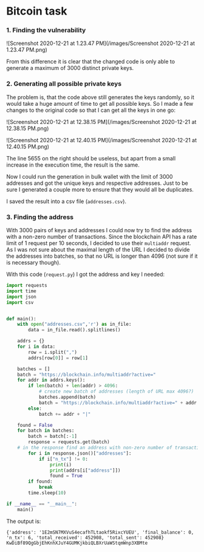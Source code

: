 # Bitcoin task

### 1. Finding the vulnerability

![Screenshot 2020-12-21 at 1.23.47 PM](/images/Screenshot 2020-12-21 at 1.23.47 PM.png)

From this difference it is clear that the changed code is only able to generate a maximum of 3000 distinct private keys. 

### 2. Generating all possible private keys

The problem is, that the code above still generates the keys randomly, so it would take a huge amount of time to get all possible keys. So I made a few changes to the original code so that I can get all the keys in one go:

![Screenshot 2020-12-21 at 12.38.15 PM](/images/Screenshot 2020-12-21 at 12.38.15 PM.png)

![Screenshot 2020-12-21 at 12.40.15 PM](/images/Screenshot 2020-12-21 at 12.40.15 PM.png)

The line 5655 on the right should be useless, but apart from a small increase in the execution time, the result is the same.

Now I could run the generation in bulk wallet with the limit of 3000 addresses and got the unique keys and respective addresses. Just to be sure I generated a couple more to ensure that they would all be duplicates.

I saved the result into a csv file (`addresses.csv`). 

### 3. Finding the address

With 3000 pairs of keys and addresses I could now try to find the address with a non-zero number of transactions. Since the blockchain API has a rate limit of 1 request per 10 seconds, I decided to use their `multiaddr` request. As I was not sure about the maximal length of the URL I decided to divide the addresses into batches, so that no URL is longer than 4096 (not sure if it is necessary though). 

With this code (`request.py`) I got the address and key I needed:

```python
import requests
import time
import json
import csv


def main():
	with open("addresses.csv",'r') as in_file:
		data = in_file.read().splitlines()

	addrs = {}
	for i in data:
		row = i.split(",")
		addrs[row[0]] = row[1]

	batches = []
	batch = "https://blockchain.info/multiaddr?active="
	for addr in addrs.keys():
		if len(batch) + len(addr) > 4096:
			# create new batch of addresses (length of URL max 4096?)
			batches.append(batch)
			batch = "https://blockchain.info/multiaddr?active=" + addr + "|"
		else:
			batch += addr + "|"

	found = False
	for batch in batches:
		batch = batch[:-1]
		response = requests.get(batch)
    # in the response find an address with non-zero number of transactions
		for i in response.json()["addresses"]:
			if i["n_tx"] != 0:
				print(i)
				print(addrs[i["address"]])
				found = True
		if found:
			break
		time.sleep(10)

if __name__ == "__main__":
	main()
```

The output is:

```
{'address': '1E2mSN7MXVuS4ecafhTLtaokf5RixcYUEU', 'final_balance': 0, 'n_tx': 6, 'total_received': 452908, 'total_sent': 452908}
KwDiBf89QgGbjEhKnhXJuY4GUMKjkbiQLBXrUaWStqmWnp3XBMte
```
